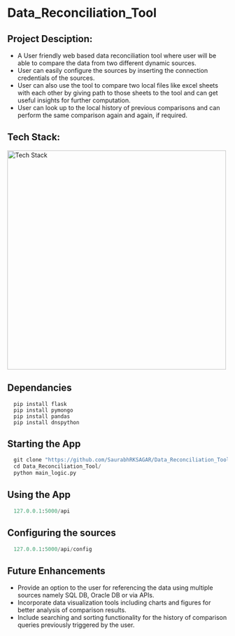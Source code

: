 # Data_Reconciliation_Tool
 
## Project Desciption:

-  A User friendly web based data reconciliation tool where user will be able to compare the data from two different dynamic sources.
- User can easily configure the sources by inserting the connection credentials of the sources.
- User can also use the tool to compare two local files like excel sheets with each other by giving path to those sheets to the tool and can get useful insights for further computation. 
- User can look up to the local history of previous comparisons and can perform the same comparison again and again, if required.


## Tech Stack:

<img src="https://drive.google.com/uc?export=view&id=1fbe3u4AWNAZGskB2DrdUqCTu6bs_ussh" alt="Tech Stack" width="500" />

## Dependancies 
~~~python:
  pip install flask
  pip install pymongo
  pip install pandas
  pip install dnspython
~~~

## Starting the App
~~~python
  git clone "https://github.com/SaurabhRKSAGAR/Data_Reconciliation_Tool.git"
  cd Data_Reconciliation_Tool/
  python main_logic.py
~~~

## Using the App
~~~python
  127.0.0.1:5000/api
~~~

## Configuring the sources
~~~python
  127.0.0.1:5000/api/config
~~~

## Future Enhancements
- Provide an option to the user for referencing the data using multiple sources namely SQL DB, Oracle DB or via APIs. 
- Incorporate data visualization tools including charts and figures for better analysis of comparison results.
- Include searching and sorting functionality for the history of comparison queries previously triggered by the user. 
